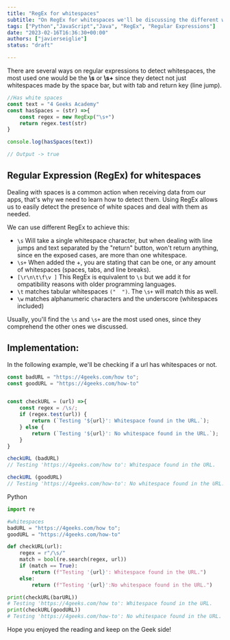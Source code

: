```yaml
---
title: "RegEx for whitespaces"
subtitle: "On RegEx for whitespaces we'll be discussing the different ways to detect whitespaces using regular expressions. RegEx has more than one way to search in a given text for these characters ('\s', '\s+', '\t', and more )and we'll be giving an example with the most used one."
tags: ["Python","JavaScript","Java", "RegEx", "Regular Expressions"]
date: "2023-02-16T16:36:30+00:00"
authors: ["javierseiglie"]
status: "draft"

---
```


There are several ways on regular expressions to detect whitespaces, the most used one would be the **\s** or **\s+** since they detect not just whitespaces made by the space bar, but with tab and return key (line jump).

```javascript
//Has white spaces
const text = "4 Geeks Academy" 
const hasSpaces = (str) =>{
	const regex = new RegExp("\s+")
	return regex.test(str)
}

console.log(hasSpaces(text)) 

// Output -> true
```

## Regular Expression (RegEx) for whitespaces

Dealing with spaces is a common action when receiving data from our apps, that's why we need to learn how to detect them. Using RegEx allows us to easily detect the presence of white spaces and deal with them as needed.

We can use different RegEx to achieve this:

- `\s` Will take a single whitespace character, but when dealing with line jumps and text separated by the "return" button, won't return anything, since en the exposed cases, are more than one whitespace.
- `\s+` When added the +, you are stating that can be one, or any amount of whitespaces  (spaces, tabs, and line breaks). 
- `[\r\n\t\f\v ]` This RegEx  is equivalent to `\s` but we add it for ompatibility reasons with older programming languages.
- `\t` matches tabular whitespaces `("	")`. The `\s+` will match this as well.
- `\w` matches alphanumeric characters and the underscore (whitespaces included)

Usually, you'll find the `\s` and `\s+` are the most used ones, since they comprehend the other ones we discussed.

## Implementation:

In the following example, we'll be checking if a url has whitespaces or not.

```javascript
const badURL = "https://4geeks.com/how to";
const goodURL = "https://4geeks.com/how-to"


const checkURL = (url) =>{
	const regex = /\s/;
	if (regex.test(url)) {
  		return (`Testing '${url}': Whitespace found in the URL.`);
	} else {
  		return (`Testing '${url}': No whitespace found in the URL.`);
	}
}

checkURL (badURL) 
// Testing 'https://4geeks.com/how to': Whitespace found in the URL.

checkURL (goodURL) 
// Testing 'https://4geeks.com/how-to': No whitespace found in the URL.
```

Python

```python
import re

#whitespaces
badURL = "https://4geeks.com/how to";
goodURL = "https://4geeks.com/how-to"

def checkURL(url):
    regex = r"/\s/"
    match = bool(re.search(regex, url))
    if (match == True):
        return (f"Testing '{url}': Whitespace found in the URL.")
    else:
        return (f"Testing '{url}':No whitespace found in the URL.")

print(checkURL(barURL))
# Testing 'https://4geeks.com/how to': Whitespace found in the URL.
print(checkURL(goodURL))
# Testing 'https://4geeks.com/how-to': No whitespace found in the URL.
```

Hope you enjoyed the reading and keep on the Geek side!
